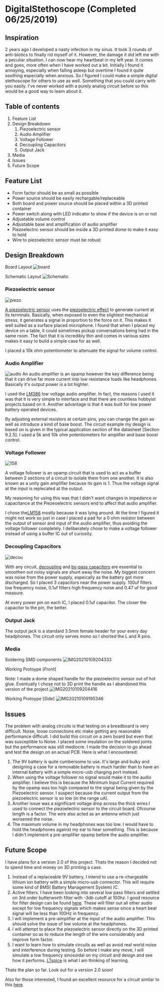 # DigitalStethoscope (Completed 06/25/2019)

## Inspiration 
2 years ago I developed a nasty infection in my sinus. It took 3 rounds of anti-biotics to finally rid myself of it. However, the damage it did left me with a peculiar situation.
I can now hear my heartbeat in my left year. It comes and goes, more often when I have worked out a bit. Initially I found it annoying, especially when falling asleep but overtime
I found it quite soothing especially when anxious. So I figured I could make a simple digital stethoscope for others to use as well. Something that you could carry with you easily.
I've never worked with a purely analog circuit before so this would be a good way to learn about it.

## Table of contents
1. Feature List 
2. Design Breakdown
    1. Piezoelectric sensor
    2. Audio Amplifier
    3. Voltage Follower
    4. Decoupling Capacitors
    5. Output Jack
4. Media
5. Issues
6. Future Scope

## Feature List
- Form factor should be as small as possible
- Power source should be easily rechargable/replaceable
- Both board and power source should be placed within a 3D printed container
- Power switch along with LED indicator to show if the device is on or not
- Adjustable volume control
- Adjustable base and amplification of audio amplifier
- Piezoelectric sensor should be inside a 3D printed dome to make it easy to hold
- Wire to piezoelectric sensor must be robust

## Design Breakdown

Board Layout
![board](https://user-images.githubusercontent.com/25108047/104095077-f4d61e80-52ba-11eb-9096-18701f9b5418.png)

Schematic Layout
![Schematic](https://user-images.githubusercontent.com/25108047/104095085-fd2e5980-52ba-11eb-8ce1-a3cc1413bb9e.png)

### Piezoelectric sensor
![piezo](https://user-images.githubusercontent.com/25108047/104095095-05869480-52bb-11eb-9e83-76edc6a4df5e.png)

[A piezoelectric sensor](https://en.wikipedia.org/wiki/Piezoelectric_sensor#:~:text=A%20piezoelectric%20sensor%20is%20a,press'%20or%20'squeeze'.) uses the [piezoelectric effect](https://www.autodesk.com/products/eagle/blog/piezoelectricity/) to generate current at its terminals. Basically, when exposed to even the slightest mechanical stress, it generates a signal in proportion to the force on it. This makes it well suited as a surface placed microphone. I found that when I placed my device on a table, it could sometimes pickup conversations being had in the same room. 
The fact that it is incredibly thin and comes in various sizes makes it easy to build a simple case for as well.

I placed a 10k ohm potentiometer to attenuate the signal for volume control.

### Audio Amplifier
![audio](https://user-images.githubusercontent.com/25108047/104095091-03bcd100-52bb-11eb-88dc-7dc0b73480fa.png)
An audio amplifier is an opamp however the key difference being that it can drive far more current into low resistance loads like headphones. Basically it's output power is 
a lot highter.

I used the [LM386](https://www.ti.com/lit/ds/symlink/lm386.pdf) low voltage audio amplifier. In fact, the reasons I used it was that it is very simple to interface and that there are countless hobbyist projects based on it. Another advantage is that it was built for low power battery operated devices.

By adjusting external resistors at certain pins, you can change the gain as well as introduce a kind of base boost. The circuit example my design is based on is given in the typical application section of the datasheet [Section 9.2.5]. I used a 5k and 10k ohm potentiometers for amplifier and base boost control.

### Voltage Follower
![158](https://user-images.githubusercontent.com/25108047/104095099-061f2b00-52bb-11eb-8414-66462a861548.png)

A voltage follower is an opamp circuit that is used to act as a buffer between 2 sections of a circuit to isolate them from one another. It is also known as a unity gain amplifier because its gain is 1. Thus the voltage signal at the input is replecated at the output. 

My reasoning for using this was that I didn't want changes in impedance or capacitance at the Piezeoelectric sensors end to affect that audio amplifier. 

I chose the[LM158](https://www.ti.com/product/LM158) mostly because it was lying around. At the time I figured it might not work so just in case I placed a pad for a 0 ohm resistor between the output of sensor and input of the audio amplifier, thus avoiding the voltage follower completely. I deliberately chose to make a voltage follower instead of using a buffer IC out of curiosity. 

### Decoupling Capacitors
![decou](https://user-images.githubusercontent.com/25108047/104095093-04edfe00-52bb-11eb-885f-74d7d285ee6c.png)

With any circuit, [decoupling](https://www.autodesk.com/products/eagle/blog/what-are-decoupling-capacitors/) and [by-pass capacitors](https://components101.com/articles/decoupling-capacitor-vs-bypass-capacitors-working-and-applications) are essential to smoothen out noisy signals are shunt away the noise. My biggest concern was noise from the power supply, espeically as the battery got more discharged. So I placed 3 capacitors near the power supply. 100uf filters low frequency noise, 0.1uf filters high frequency noise and 0.47 uf for good measure. 

At every power pin on each IC, I placed 0.1uf capacitor. The closer the capacitor to the pin, the better.

### Output Jack
The output jack is a standard 3.5mm female header for your every day headphones. The circuit only serves mono so I shorted the L and R pins. 

### Media

Soldering SMD components
![IMG20210109204333](https://user-images.githubusercontent.com/25108047/104095278-03710580-52bc-11eb-9f23-b84c129f9346.jpg)

Working Protoype [Front]

Note: I made a dome shaped handle for the piezoelectric sensor out of hot glue. Eventually I chose not to 3D print the handle as I abandoned this version of the project
![IMG20210109204416](https://user-images.githubusercontent.com/25108047/104095276-023fd880-52bc-11eb-8926-904b58655ed9.jpg)

Working Protoype [Side]
![IMG20210109195346](https://user-images.githubusercontent.com/25108047/104095277-02d86f00-52bc-11eb-809b-95ded1a5a9ac.jpg)


## Issues
The problem with analog circuits is that testing on a breadboard is very difficult. Noise, loose connections etc make getting any reasonable performance difficult. I did build 
this circuit on a zero board but even that was susceptible to Noise. I placed some insulation on the soldered joints but the performance was still mediocre. I made the decision 
to go ahead and test the design on an actual PCB. Here is what I encountered:

1. The 9V battery is quite cumbersome to use. It's large and bulky and designing a case for a removable battery is much harder than to have an internal battery with
a simple micro-usb charging port instead.
2. When using the voltage follower no signal would make it to the audio amplifier. I believe this is because the Minimum Input Current required by the opamp was too high compared to the signal being given by the Piezoelectric sensor. I suspect because the current output from the piezoelectric sensor is so low (in the range uA).
3. Another issue was a significant voltage drop across the thick wires I used to connect the piezoelectric sensor to the circuit board. Ofcourse length is a factor. The wire
also acted as an antenna which just worsened the noise.
4. The maximum volume in my headphones was too low. I would have to hold the headphones against my ear to hear something. This is because I didn't implement
a pre-amplifier opamp before the audio amplifier. 

## Future Scope
I have plans for a version 2.0 of this project. Thats the reason I decided not to spend time and money on 3D printing a case.

1. Instead of a replaceable 9V battery, I intend to use a re-chargeable lithium ion battery with a simple micro-usb connector. This will require some kind of BMS( Battery Management System) IC.
2. Active filters. I have been looking into several low pass filters and settled on 3rd order butterworth filter with -3db cutoff at 100hz. I good resource for filter design can be found [here](https://tools.analog.com/en/filterwizard/). These will filter out all other audio except for low frequency signals which makes sense since a heart beat signal will be less than 100Hz in frequency.
3. I will implement a pre-aimplifier at the input of the audio amplifier. This should solve the issue of low volume at the headphones.
4. I will attempt to place the piezoelectric sensor directly on the 3D printed container so as to reduce the length of the wire considerably and improve form factor.
5. I want to learn how to simulate circuits as well as avoid real world noise and interference during testing. So before I make any move, I will 
simulate a low frequency sinosoidal on my circuit and design and see how it performs. 
[LTspice](https://www.analog.com/en/design-center/design-tools-and-calculators/ltspice-simulator.html) is what I am thinking of learning. 

Thats the plan so far. Look out for a version 2.0 soon!

Also for those interested, I found an excellent resource for a circuit similar to this [here](https://www.engineersgarage.com/contributions/designing-250-milli-watt-audio-power-amplifier-2-9/).
